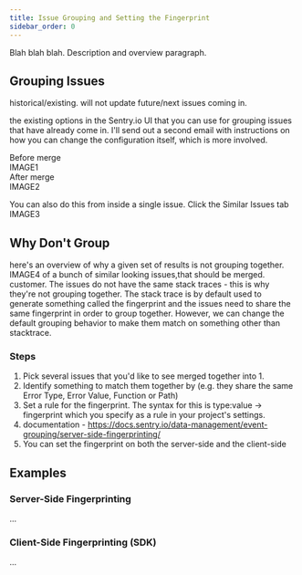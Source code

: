 ```yaml
---
title: Issue Grouping and Setting the Fingerprint
sidebar_order: 0
---
```


Blah blah blah.  Description and overview paragraph.


## Grouping Issues
historical/existing. will not update future/next issues coming in.

the existing options in the Sentry.io UI that you can use for grouping issues that have already come in. I'll send out a second email with instructions on how you can change the configuration itself, which is more involved.

Before merge  
IMAGE1  
After merge  
IMAGE2  

You can also do this from inside a single issue. Click the Similar Issues tab  
IMAGE3  


## Why Don't Group
here's an overview of why a given set of results is not grouping together.
IMAGE4 of a bunch of similar looking issues,that should be merged. customer.
The issues do not have the same stack traces - this is why they're not grouping together. The stack trace is by default used to generate something called the fingerprint and the issues need to share the same fingerprint in order to group together. However, we can change the default grouping behavior to make them match on something other than stacktrace.

### Steps
1. Pick several issues that you'd like to see merged together into 1. 
2. Identify something to match them together by (e.g. they share the same Error Type, Error Value, Function or Path)
3. Set a rule for the fingerprint. The syntax for this is type:value -> fingerprint which you specify as a rule in your project's settings.
4. documentation - https://docs.sentry.io/data-management/event-grouping/server-side-fingerprinting/
5. You can set the fingerprint on both the server-side and the client-side

## Examples
### Server-Side Fingerprinting
...


### Client-Side Fingerprinting (SDK)
...